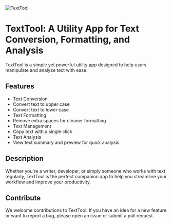 ![TextTool](https://github.com/user-attachments/assets/098659c5-32f8-44ec-b03f-1c49ab605f9f)
# TextTool: A Utility App for Text Conversion, Formatting, and Analysis
TextTool is a simple yet powerful utility app designed to help users manipulate and analyze text with ease.

## Features
- Text Conversion
- Convert text to upper case
- Convert text to lower case
- Text Formatting
- Remove extra spaces for cleaner formatting
- Text Management
- Copy text with a single click
- Text Analysis
- View text summary and preview for quick analysis
## Description
Whether you're a writer, developer, or simply someone who works with text regularly, TextTool is the perfect companion app to help you streamline your workflow and improve your productivity.

## Contribute
We welcome contributions to TextTool! If you have an idea for a new feature or want to report a bug, please open an issue or submit a pull request.
